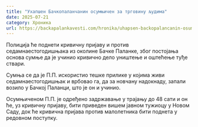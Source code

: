 ```yaml
---
title: "Ухапшен Бачкопаланчанин осумњичен за трговину људима"
date: 2025-07-21
category: Хроника
url: https://backapalankavesti.com/hronika/uhapsen-backopalancanin-osumnjicen-za-trgovinu-ljudima/
---
```


Полиција ће поднети кривичну пријаву и против седамнаестогодишњака из околине Бачке Паланке, због постојања основа сумње да је учинио кривично дело уништење и оштећење туђе ствари.

Сумња се да је П.П. искористио тешке прилике у којима живи седамнаестогодишњак и врбовао га, да за новчану надокнаду, запали возило у Бачкој Паланци, што је он и учинио.

Осумњиченом П.П. је одређено задржавање у трајању до 48 сати и он ће, уз кривичну пријаву, бити приведен вишем јавном тужиоцу у Новом Саду, док ће кривична пријава против малолетника бити поднета у редовном поступку.
